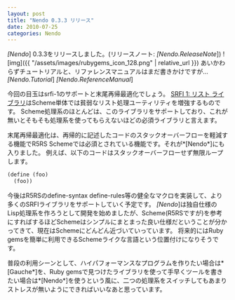 ```yaml
---
layout: post
title: "Nendo 0.3.3 リリース"
date: 2010-07-25
categories: Nendo
---
```

*[Nendo*] 0.3.3をリリースしました。(リリースノート: *[Nendo.ReleaseNote*])
![img]({{ "/assets/images/rubygems_icon_128.png" | relative_url }})
あいかわらずチュートリアルと、リファレンスマニュアルはまだ書きかけですが...
*[Nendo.Tutorial*] 
*[Nendo.ReferenceManual*] 

今回の目玉はsrfi-1のサポートと末尾再帰最適化でしょう。
[SRFI 1: リスト ライブラリ](http://www.chino-js.com/tech/srfi/srfi-1/srfi-1.html)はScheme単体では貧弱なリスト処理ユーティリティを増強するものです。
Scheme処理系のほとんどは、このライブラリをサポートしており、これが無いとそもそも処理系を使ってもらえないほどの必須ライブラリと言えます。

末尾再帰最適化は、再帰的に記述したコードのスタックオーバーフローを軽減する機能でR5RS Schemeでは必須とされている機能です。それが*[Nendo*]にも入りました。
例えば、以下のコードはスタックオーバーフローせず無限ループします。
```lisp
(define (foo)
  (foo))
```

今後はR5RSのdefine-syntax define-rules等の健全なマクロを実装して、より多くのSRFIライブラリをサポートしていく予定です。
*[Nendo*]は独自仕様のLisp処理系を作ろうとして開発を始めましたが、Scheme(R5RSですが)を参考にすればするほどSchemeはシンプルにまとまった良い仕様だということが分かってきて、現在はSchemeにどんどん近づいていっています。
将来的にはRuby gemsを簡単に利用できるSchemeライクな言語という位置付けになりそうです。

普段の利用シーンとして、ハイパフォーマンスなプログラムを作りたい場合は*[Gauche*]を、Ruby gemsで見つけたライブラリを使って手早くツールを書きたい場合は*[Nendo*]を使うという風に、二つの処理系をスイッチしてもあまりストレスが無いようにできればいいなあと思っています。
